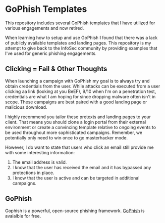 # GoPhish Templates

This repository includes several GoPhish templates that I have utilized for various engagements and now retired.

When learning how to setup and use GoPhish I found that there was a lack of publicly available templates and landing pages. This repository is my attempt to give back to the InfoSec community by providing examples that I've used for generic phishing engagements. 

## Clicking = Fail & Other Thoughts
When launching a campaign with GoPhish my goal is to always try and obtain credentials from the user. While attacks can be executed from a user clicking aa link (looking at you BeEF), 9/10 when I'm on a penetration test, credentials are what I am hoping for since dropping malware often isn't in scope. These campaigns are best paired with a good landing page or malicious download. 

I highly recommend you tailor these pretexts and landing pages to your client. That means you should clone a login portal from their external environment or create a convincing template relative to ongoing events to be used throughout more sophisticated campaigns. Remember, we potentially only need to win once to go masterhacker mode.

However, I do want to state that users who click an email still provide me with some interesting information:
1. The email address is valid.
2. I know that the user has received the email and it has bypassed any protections in place.
2. I know that the user is active and can be targeted in additional campaigns. 

## GoPhish 
Gophish is a powerful, open-source phishing framework. [GoPhish](https://getgophish.com) is avaialble for free.
